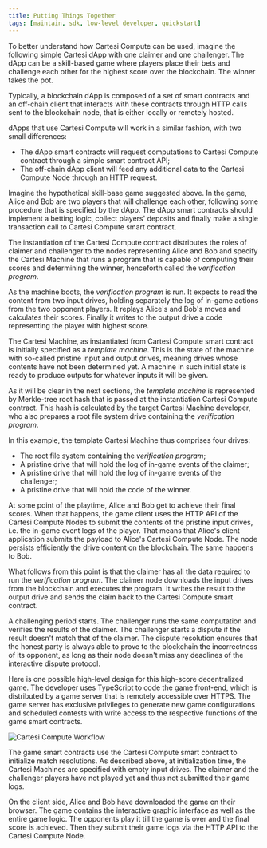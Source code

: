 ```yaml
---
title: Putting Things Together
tags: [maintain, sdk, low-level developer, quickstart]
---
```


To better understand how Cartesi Compute can be used, imagine the following simple Cartesi dApp with one claimer and one challenger. The dApp can be a skill-based game where players place their bets and challenge each other for the highest score over the blockchain. The winner takes the pot.

Typically, a blockchain dApp is composed of a set of smart contracts and an off-chain client that interacts with these contracts through HTTP calls sent to the blockchain node, that is either locally or remotely hosted.

dApps that use Cartesi Compute will work in a similar fashion, with two small differences:

- The dApp smart contracts will request computations to Cartesi Compute contract through a simple smart contract API;
- The off-chain dApp client will feed any additional data to the Cartesi Compute Node through an HTTP request.

Imagine the hypothetical skill-base game suggested above. In the game, Alice and Bob are two players that will challenge each other, following some procedure that is specified by the dApp. The dApp smart contracts should implement a betting logic, collect players' deposits and finally make a single transaction call to Cartesi Compute smart contract.

The instantiation of the Cartesi Compute contract distributes the roles of claimer and challenger to the nodes representing Alice and Bob and specify the Cartesi Machine that runs a program that is capable of computing their scores and determining the winner, henceforth called the _verification program_.

As the machine boots, the _verification program_ is run. It expects to read the content from two input drives, holding separately the log of in-game actions from the two opponent players. It replays Alice's and Bob's moves and calculates their scores. Finally it writes to the output drive a code representing the player with highest score.

The Cartesi Machine, as instantiated from Cartesi Compute smart contract is initially specified as a _template machine_. This is the state of the machine with so-called pristine input and output drives, meaning drives whose contents have not been determined yet. A machine in such initial state is ready to produce outputs for whatever inputs it will be given.

As it will be clear in the next sections, the _template machine_ is represented by Merkle-tree root hash that is passed at the instantiation Cartesi Compute contract. This hash is calculated by the target Cartesi Machine developer, who also prepares a root file system drive containing the _verification program_.

In this example, the template Cartesi Machine thus comprises four drives:

- The root file system containing the _verification program_;
- A pristine drive that will hold the log of in-game events of the claimer;
- A pristine drive that will hold the log of in-game events of the challenger;
- A pristine drive that will hold the code of the winner.

At some point of the playtime, Alice and Bob get to achieve their final scores. When that happens, the game client uses the HTTP API of the Cartesi Compute Nodes to submit the contents of the pristine input drives, i.e. the in-game event logs of the player. That means that Alice's client application submits the payload to Alice's Cartesi Compute Node. The node persists efficiently the drive content on the blockchain. The same happens to Bob.

What follows from this point is that the claimer has all the data required to run the _verification program_. The claimer node downloads the input drives from the blockchain and executes the program. It writes the result to the output drive and sends the claim back to the Cartesi Compute smart contract.

A challenging period starts. The challenger runs the same computation and verifies the results of the claimer. The challenger starts a dispute if the result doesn't match that of the claimer. The dispute resolution ensures that the honest party is always able to prove to the blockchain the incorrectness of its opponent, as long as their node doesn't miss any deadlines of the interactive dispute protocol.

Here is one possible high-level design for this high-score decentralized game. The developer uses TypeScript to code the game front-end, which is distributed by a game server that is remotely accessible over HTTPS. The game server has exclusive privileges to generate new game configurations and scheduled contests with write access to the respective functions of the game smart contracts.

![Cartesi Compute Workflow](/img/compute-workflow.png)

The game smart contracts use the Cartesi Compute smart contract to initialize match resolutions. As described above, at initialization time, the Cartesi Machines are specified with empty input drives. The claimer and the challenger players have not played yet and thus not submitted their game logs.

On the client side, Alice and Bob have downloaded the game on their browser. The game contains the interactive graphic interface as well as the entire game logic. The opponents play it till the game is over and the final score is achieved. Then they submit their game logs via the HTTP API to the Cartesi Compute Node.

